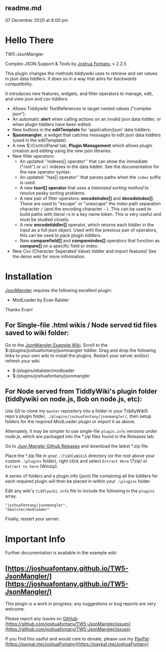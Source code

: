 ## readme.md

07 December 2020 at 8:00 pm

<div class="tc-tiddler-body tc-reveal">

# **Hello There**

TW5-JsonMangler

Complex JSON Support & Tools by [Joshua Fontany](https://github.com/joshuafontany), v 2.2.5

This plugin changes the methods tiddlywiki uses to retrieve and set values in json data tiddlers. It does so in a way that aims for _backwards compatibility_.

It introduces new features, widgets, and filter operators to manage, edit, and view json and csv tiddlers:

*   Allows Tiddlywiki TextReferences to target nested values ("complex json").
*   An automatic **alert** when calling actions on an invalid json data tiddler, or when plugin tiddlers have been edited.
*   New buttons in the **editTemplate** for 'application/json' data tiddlers.
*   **$jsonmangler**, a widget that catches messages to edit json data tiddlers (used in the editTemplate).
*   A new $:/ControlPanel tab, **Plugin Management** which allows plugin creation and editing using the new json libraries.
*   New filter operators:
    * An updated ''indexes[] operator'' that can show the immediate ("root") or `all` indexes in the data tiddler. See the documentation for the new operator syntax.
    * An updated ''has[] operator'' that parses paths when the `index` suffix is used.
    *   A new **tsort[] operator** that uses a _tokenized sorting method_ to resolve pesky sorting problems.
    *   A new pair of filter operators: **encodeindex[]** and **decodeindex[]**. These are used to "escape" or "unescape" the index path separation character `/` (and the encoding character `~` ). This can be used to build paths with literal `/`s in a key name token. This is very useful and must be studied closely.
    *   A new **encodetiddler[]** operator, which returns each tiddler in the input as a full json object. Used with the previous pair of operators, this can be used to pack plugin tiddlers.
    *    New **comparefield[]** and **compareindex[]** operators that function as **compare[]** on a specific field or index.
*   New Csv (Character Seperated Value) tiddler and import features! See the demo wiki for more information.

# Installation

[JsonMangler](https://joshuafontany.github.io/TW5-JsonMangler/) requires the following excellent plugin:

*   ModLoader by Evan Balster

Thanks Evan!

## For Single-file .html wikis / Node served tid files saved to wiki folder:

Go to the [JsonMangler Example Wiki](https://joshuafontany.github.io/TW5-JsonMangler/).
Scroll to the $:/plugins/joshuafontany/jsonmangler tiddler.
Drag and drop the following links to your own wiki to install the plugins.
Restart your server and(or) refresh your wiki.

*   $:/plugins/ebalster/modloader
*   $:/plugins/joshuafontany/jsonmangler

## For Node served from TiddlyWiki's plugin folder (tiddlywiki on node.js, Bob on node.js, etc):

Use Git to clone my `master` repository into a folder in your TiddlyWiki5 repo's plugin folder, `./plugins/joshuafontany/jsonmangler/`, then setup folders for the required ModLoader plugin or import it as above.

Alternately, it may be simpler to use single-file `plugin.info` versions under node.js, which are packaged into the *.zip files found in the Releases tab.

Go to [Json Mangler Github Releases](https://github.com/joshuafontany/TW5-JsonMangler/releases) and download the latest *.zip file.

Place the *.zip file in your `.\TiddlyWiki5` directory (or the root above your custom `.\plugins` folder), right click and select `Extract Here` (7zip) or `Extract to here` (Winzip).

A series of folders and a plugin.info (json) file containing all the tiddlers for each required plugin will then be placed in  within your `.\plugins` folder.

Edit any wiki's `tiddlywiki.info` file to include the following in the `plugins` array.

    "joshuafontany/jsonmangler",
    "ebalster/modloader"

Finally, restart your server.

# Important Info

Further documentation is available in the example wiki:

## [https://joshuafontany.github.io/TW5-JsonMangler/](https://joshuafontany.github.io/TW5-JsonMangler/)

This plugin is a work in progress; any suggestions or bug reports are very welcome.

Please report any issues on [GitHub](#GitHub): [https://github.com/joshuafontany/TW5-JsonMangler/issues](https://github.com/joshuafontany/TW5-JsonMangler/issues)

If you find this useful and would care to donate, please use my [PayPal](#PayPal): [https://paypal.me/JoshuaFontany](https://paypal.me/JoshuaFontany)

</div>
